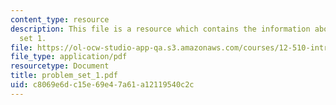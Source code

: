 ```yaml
---
content_type: resource
description: This file is a resource which contains the information about problem
  set 1.
file: https://ol-ocw-studio-app-qa.s3.amazonaws.com/courses/12-510-introduction-to-seismology-spring-2010/c8069e6dc15e69e47a61a12119540c2c_problem_set_1.pdf
file_type: application/pdf
resourcetype: Document
title: problem_set_1.pdf
uid: c8069e6d-c15e-69e4-7a61-a12119540c2c
---
```

